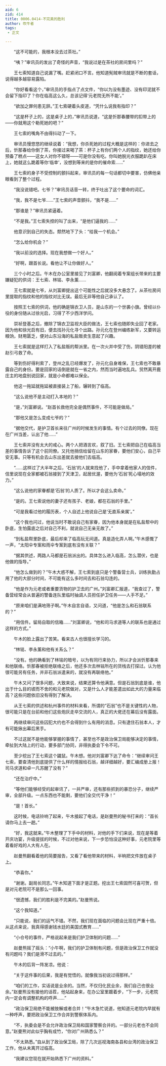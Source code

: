 ```yaml
---
aid: 6
zid: 414
title: 0006.0414-不完美的胜利
author: 吹牛者
tags: 
 - 正文

---
```




　　“这不可能的，我根本没去过茶社。”

　　“咦？”审讯员的发出了奇怪的声音，“我说过是在茶社的房间里吗？”

　　王七索知道自己说漏了嘴。赶紧闭口不言。他知道髡贼审讯就是不断的套话，说得越多越容易露陷。

　　“你好看看这个，”审讯员的手指点了点文件，“你以为没有墨迹、没有印泥就不会留下指印了？你在临高这么久，总该记得‘元老院无所不能’。”

　　“欲加之罪何患无辞。”王七索硬着头皮道，“凭什么说我有指印？”

　　“这是杯子上的，这是桌子上的，”审讯员说道，“这是忻那春腰带的扣带上的——你就用这个勒死她的吧？”

　　王七索的嘴角不由得抖动了一下。

　　审讯员慢悠悠的继续说着：“我想，你杀死她的过程大概是这样的：你进去之后，忻那春给你倒了茶，你接过来喝了茶：杯子上有你们两个人的指纹，她还给你预备了糕点——这女人对你不错呀——可是你没有吃。你叫她脱光衣服跪趴在床上，她就这么跪着等你‘临幸’，没想到等来的是你的催命索……”

　　王七索的身子不受控制的颤抖起来，审讯员的每一句话都切中要害，仿佛他亲眼看到了整个过程。

　　“我没说错吧。七爷？”审讯员话音一转，终于吐出了这个要命的词汇。

　　“我，我不是七爷……”王七索的声音颤抖，“我不是……”

　　“那谁是？”审讯员紧逼着。

　　“不是我。”王七索失控的叫了出来，“是他们逼我的……”

　　他意识到自己的失态。颓然地下了头：“给我一个机会。”

　　“怎么给你机会？”

　　“我以前没的选择。现在我想做一个好人。”

　　“好啊，跟首长说。看他让不让你做好人。”

　　三个小时之后。午木在办公室里接见了刘富卿，他翻阅着专案组长带来的主要嫌疑犯的供词：王七索、林铭、李永薰……

　　王七索就是七爷，从刘富卿提出这个可能性之后就没多大悬念了。从茶社房间里提取的指纹和他的指纹对比无误。最后无非等他自己承认了。

　　按照王七索的供词，他的确是锦衣卫人员，是山东的一个世袭小旗。曾经以仆役的身份随从过徐光启，习得了不少西洋学问。

　　崇祯登基之后，撤除了锦衣卫监视大臣的做法，王七索也随即失业回了老家。因为他和徐光启有旧，便去找孙元化寻个出路。孙元化在登州编练新军，又要转运粮饷，财用匮乏，便对山东沿海的私盐贩卖生意起了兴趣。

　　王七索就是这样打入了私盐贩的帮派里。在一次火并中受了伤，阴错阳差的被赵引弓救了命。

　　等到伤好得利索了，登州之乱已经爆发了，孙元化自身难保，王七索也不敢暴露自己的身份。要是回家的话倒是就在一省之内，然而当时遍地乱兵。贸然离开鹿庄主的地盘别说回家，就是小命都难以保全。

　　他这一拖延就拖延被直接装上了船，辗转到了临高。

　　“这么说他不是主动打入本地的？”

　　“是，”刘富卿说。“赵首长救他完全是偶然事件，不可能是做局。”

　　“那他又是怎么变成七爷的？”

　　“据他交代，是护卫首长来往广州的时候发生的事情。有个过去的同僚。现在在广州当差，认出了他……”

　　王七索并没有太大的戒心。两个人把酒言欢，叙了旧。王七索把自己在临高当差的事情告诉了这个前同僚。又托他捎信给留在山东的家眷，要他们安心，自己平安无事。只等有机会去山东出差就去接他们去临高。

　　“……这样过了大半年之后，‘石翁’的人就来找他了，手中拿着他家人的信件，信里说现在全家都被石翁接到了天津卫，起居优渥，要他为‘石翁’死心塌地的效力。”

　　“这么说他的家眷都是‘石翁’的人质了。所以才会这么卖命。”

　　“是的。王七索说他的妻子还有孩子、老娘，都在石翁的手里。”

　　“可是我看过他的履历表，个人自述上他说自己是‘无直系亲属’。”

　　“这个我也问过，他说当时不敢说自己有家眷，因为他本身就是在私盐帮中的卧底，生怕露底之后对自己不利，就说自己无亲无故了。”

　　“到私盐帮里卧底，最后却来了临高玩无间道。真是造化弄人啊。”午木感慨了一声，“太阳伞专案和雨伞专案到底有没有关联？”

　　“据其供述，两路人马都是石翁派出的。具体怎么进入临高，怎么潜伏，也是他做的指导。”

　　“他怎么做到的？”午木大惑不解，王七索到底只是个警备营士兵，训练执勤占用了他的大部分时间，不可能有这么多时间去和石翁勾连的。

　　“他是作为元老或者重要货物的护卫去的广州。”刘富卿汇报道，“我查过了，警备营经常会从普遍的警备连队里临时抽调人员担任护卫任务——人手不足。”

　　“原来咱们是满地筛子啊。”午木自言自语，又问道，“他是怎么和石翁联系的？”

　　“用信件。留局自取的信箱……”刘富卿说，“他和司马求道等人的联系也是通过这样的方式。”

　　午木的脸上露出了苦笑。看来古人也很擅长学习的。

　　“林铭、李永薰和他有关系么？”

　　“没有。他的确看到了林铭的暗号，以为有同行来协力，所以才会派忻那春来和他联络。忻那春被拒绝联络之后，他还多次去林铭所在的货栈去打探过。认为他很可能另有任务，并非石翁派遣来的，就没有再联络他。”

　　午木又问了很多问题，大致来说，结果还算令他满意。但是石翁到底是谁，他出于什么目的锲而不舍的和元老院做对，又是什么人才能差遣出如此大的力量来临高？这些问题依旧没有得到了解决。

　　从王七索的供述和杭州事件的材料来看，所谓的“石翁”也不是关键性的人物，很可能只是在台前和他们这些炮灰走卒交流的人，真正的大佬还在幕后没有露面。

　　再继续审问这些囚犯大约也不会得到什么有用的消息。只有逮住石翁本人，才有可能揪出幕后黑手。

　　不过这就不是他能够掌握的事情了，甚至也不是政治保卫局能够决定的事情，牵扯到大陆上的行动，要多部门协同，非得执委会下令不可。

　　至少挖出了王七索这个鼹鼠。午木想。他对刘富卿下达了命令：“继续审问王七索，要查清他到底提供了什么样的情报给石翁，越详细越好，要汇编成册上报！司马求道和卓一凡苏醒了没有？”

　　“还在治疗中。”

　　“等他们能够经受的起审讯了，一并严审，还有那些抓到的暴恐分子，继续严审，全部升级。一点东西也不能剩，要他们全交代干净！”

　　“是！首长。”

　　这时候，电话铃响了起来，午木接起了电话，是赵曼熊的秘书打来的：“首长请你马上去一趟。”

　　“好，我这就来。”午木整理了下手中的材料，对他的手下们来说，现在是等着开庆功宴，升级提拔的时候，不过对他来说，下一步恐怕没这种好事，元老院里等着看好戏的人大有人在。

　　赵曼熊翻看着他的简要报告，又看了看他带来的材料，半晌把文件放在桌子上。

　　“恭喜你。”

　　“谢谢。副局长同志。”午木知道下面才是正题。挖出王七索固然可喜可贺，但是对元老院可不是那么一回事。

　　“很遗憾，我们的胜利是不完美的。”赵曼熊说。

　　“这个我知道。”

　　“只能说，我们的运气不错。不然，我们现在面临的问题会比现在严重十倍。从这点来说，我真得感谢钱水廷的美国式教育……”

　　“小仓号的事件，严格说起来是我们护卫体制的问题……”

　　赵曼熊摇了摇头：“小午啊，我们的护卫体制有问题，但是政治保卫工作就没有问题吗？我们是滑不过去的。”

　　午木的后背一阵发凉。他说：

　　“关于这件事的后果，我是有觉悟的。就像我当初说过得那样。”

　　“咱们的工作，实话说是业余的。当然，不仅归化民业余，我们自己也很业余。”赵曼熊没有接他的话茬，他站起身来，在办公室里踱着步，“下一步，元老院内一定会有调整机构的呼声……”

　　“政治保卫局绝不能被肢解或者合并！”午木急忙说道，他知道元老院内早就有一种呼声，要把政治保卫工作合并到警察体系内。

　　“不，执委会是不会允许政治保卫局和国家警察合并的。一部分元老也不会同意。”赵曼熊对此似乎胸有成竹，“你对广州熟悉么？”

　　“不太熟悉。”自从到了政治保卫局，除了几次巡视海南各县和台湾的政治保卫工作，他从未离开过临高。

　　“我建议您现在就开始熟悉下广州的资料。”



